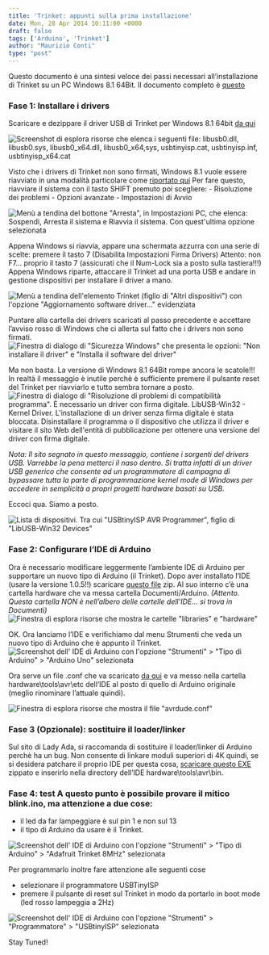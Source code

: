```yaml
---
title: 'Trinket: appunti sulla prima installazione'
date: Mon, 28 Apr 2014 10:11:00 +0000
draft: false
tags: ['Arduino', 'Trinket']
author: "Maurizio Conti"
type: "post"
---
```


Questo documento è una sintesi veloce dei passi necessari all’installazione di Trinket su un PC Windows 8.1 64Bit. Il documento completo è [questo](https://learn.adafruit.com/introducing-trinket/introduction)

### Fase 1: Installare i drivers

Scaricare e dezippare il driver USB di Trinket per Windows 8.1 64bit [da qui](http://learn.adafruit.com/system/assets/assets/000/010/319/original/usbtinyisp_w32_driver_v1.12.zip) 

![Screenshot di esplora risorse che elenca i seguenti file: libusb0.dll, libusb0.sys, libusb0_x64.dll, libusb0_x64,sys, usbtinyisp.cat, usbtinyisp.inf, usbtinyisp_x64.cat](/images/post/image_thumb8.png) 

Visto che i drivers di Trinket non sono firmati, Windows 8.1 vuole essere riavviato in una modalità particolare come [riportato qui](http://answers.microsoft.com/en-us/windows/forum/windows_8-hardware/how-to-install-a-driver-that-does-not-contain/7c3f299b-3483-4c96-8c44-87c7451af222) Per fare questo, riavviare il sistema con il tasto SHIFT premuto poi scegliere: - Risoluzione dei problemi - Opzioni avanzate - Impostazioni di Avvio 

![Menù a tendina del bottone "Arresta", in Impostazioni PC, che elenca: Sospendi, Arresta il sistema e Riavvia il sistema. Con quest'ultima opzione selezionata](/images/post/image_thumb9.png) 

Appena Windows si riavvia, appare una schermata azzurra con una serie di scelte: premere il tasto 7 (Disabilita Impostazioni Firma Drivers) Attento: non F7… proprio il tasto 7 (assicurati che il Num-Lock sia a posto sulla tastiera!!!) Appena Windows riparte, attaccare il Trinket ad una porta USB e andare in gestione dispositivi per installare il driver a mano. 

![Menù a tendina dell'elemento Trinket (figlio di "Altri dispositivi") con l'opzione "Aggiornamento software driver..." evidenziata](/images/post/image_thumb10.png) 

Puntare alla cartella dei drivers scaricati al passo precedente e accettare l’avviso rosso di Windows che ci allerta sul fatto che i drivers non sono firmati. ![Finestra di dialogo di "Sicurezza Windows" che presenta le opzioni: "Non installare il driver" e "Installa il software del driver"](/images/post/image11.png)

Ma non basta. La versione di Windows 8.1 64Bit rompe ancora le scatole!!! In realtà il messaggio è inutile perchè è sufficiente premere il pulsante reset del Trinket per riavviarlo e tutto sembra tornare a posto. ![Finestra di dialogo di "Risoluzione di problemi di compatibilità programma". È necessario un driver con firma digitale. LibUSB-Win32 - Kernel Driver. L'installazione di un driver senza firma digitale è stata bloccata. Disinstallare il programma o il dispositivo che utilizza il driver e visitare il sito Web dell'entità di pubblicazione per ottenere una versione del driver con firma digitale.](/images/post/image_thumb12.png) 

_Nota: Il sito segnato in questo messaggio, contiene i sorgenti del drivers USB. Varrebbe la pena metterci il naso dentro. Si tratta infatti di un driver USB generico che consente ad un programmatore di campagna di bypassare tutta la parte di programmazione kernel mode di Windows per accedere in semplicità a propri progetti hardware basati su USB._ 

Eccoci qua. Siamo a posto.

![Lista di dispositivi. Tra cui "USBtinyISP AVR Programmer", figlio di "LibUSB-Win32 Devices"](/images/post/image_thumb13.png)

### Fase 2: Configurare l’IDE di Arduino

Ora è necessario modificare leggermente l’ambiente IDE di Arduino per supportare un nuovo tipo di Arduino (il Trinket). Dopo aver installato l’IDE (usare la versione 1.0.5!!) scaricare [questo file](http://learn.adafruit.com/system/assets/assets/000/010/777/original/trinkethardwaresupport.zip?1378321062) zip. Al suo interno c’è una cartella hardware che va messa cartella Documenti/Arduino. _(Attento. Questa cartella NON è nell’albero delle cartelle dell’IDE… si trova in Documenti)_ ![Finestra di esplora risorse che mostra le cartelle "libraries" e "hardware"](/images/post/image_thumb14.png) 

OK. Ora lanciamo l’IDE e verifichiamo dal menu Strumenti che veda un nuovo tipo di Arduino che è appunto il Trinket. ![Screenshot dell' IDE di Arduino con l'opzione "Strumenti" > "Tipo di Arduino" > "Arduino Uno" selezionata](/images/post/image_thumb15.png)

Ora serve un file .conf che va scaricato [da qui](http://learn.adafruit.com/system/assets/assets/000/010/769/original/avrdude.conf?1378221965)   e va messo nella cartella hardware\\tools\\avr\\etc dell’IDE al posto di quello di Arduino originale (meglio rinominare l’attuale quindi). 

![Finestra di esplora risorse che mostra il file "avrdude.conf"](/images/post/image_thumb16.png)

### Fase 3 (Opzionale): sostituire il loader/linker
Sul sito di Lady Ada, si raccomanda di sostituire il loader/linker di Arduino perchè ha un bug. Non consente di linkare moduli superiori di 4K quindi, se si desidera patchare il proprio IDE per questa cosa, [scaricare questo EXE](http://learn.adafruit.com/system/assets/assets/000/010/983/original/WINDOWS_ld.zip?1379343097) zippato e inserirlo nella directory dell’IDE hardware\\tools\\avr\\bin.

### Fase 4: test A questo punto è possibile provare il mitico blink.ino, ma attenzione a due cose:

* il led da far lampeggiare è sul pin 1 e non sul 13
* il tipo di Arduino da usare è il Trinket.

![Screenshot dell' IDE di Arduino con l'opzione "Strumenti" > "Tipo di Arduino" > "Adafruit Trinket 8MHz" selezionata](/images/post/image_thumb17.png) 

Per programmarlo inoltre fare attenzione alle seguenti cose

* selezionare il programmatore USBTinyISP
* premere il pulsante di reset sul Trinket in modo da portarlo in boot mode (led rosso lampeggia a 2Hz)

![Screenshot dell' IDE di Arduino con l'opzione "Strumenti" > "Programmatore" > "USBtinyISP" selezionata](/images/post/image_thumb18.png)

Stay Tuned!